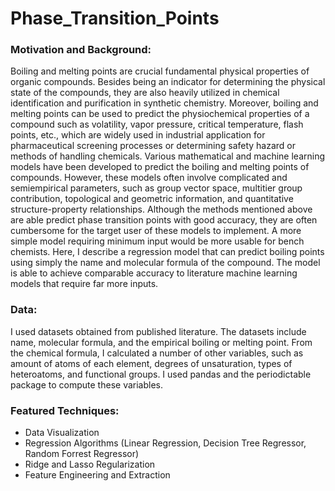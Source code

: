 # Phase_Transition_Points

### Motivation and Background:
Boiling and melting points are crucial fundamental physical properties of organic compounds. Besides being an indicator for determining the physical state of the compounds, they are also heavily utilized in chemical identification and purification in synthetic chemistry. Moreover, boiling and melting points can be used to predict the physiochemical properties of a compound such as volatility, vapor pressure, critical temperature, flash points, etc., which are widely used in industrial application for pharmaceutical screening processes or determining safety hazard or methods of handling chemicals.
Various mathematical and machine learning models have been developed to predict the boiling and melting points of compounds. However, these models often involve complicated and semiempirical parameters, such as group vector space, multitier group contribution, topological and geometric information, and quantitative structure-property relationships. Although the methods mentioned above are able predict phase transition points with good accuracy, they are often cumbersome for the target user of these models to implement.  A more simple model requiring minimum input would be more usable for bench chemists.
Here, I describe a regression model that can predict boiling points using simply the name and molecular formula of the compound.  The model is able to achieve comparable accuracy to literature machine learning models that require far more inputs.

### Data:
I used datasets obtained from published literature. The datasets include name, molecular formula, and the empirical boiling or melting point. From the chemical formula, I calculated a number of other variables, such as amount of atoms of each element, degrees of unsaturation, types of heteroatoms, and functional groups. I used pandas and the periodictable package to compute these variables.

### Featured Techniques:
 * Data Visualization
 * Regression Algorithms (Linear Regression, Decision Tree Regressor, Random Forrest Regressor)
 * Ridge and Lasso Regularization
 * Feature Engineering and Extraction
